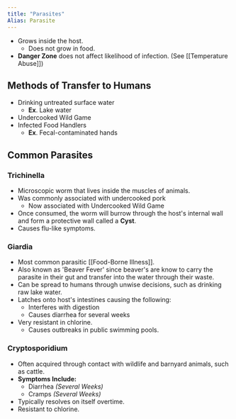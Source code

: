 ```yaml
---
title: "Parasites"
Alias: Parasite
---
```


* Grows inside the host.
	* Does not grow in food.
* **Danger Zone** does not affect likelihood of infection. (See [[Temperature Abuse]])

## Methods of Transfer to Humans

* Drinking untreated surface water
	* **Ex**. Lake water
* Undercooked Wild Game
* Infected Food Handlers
	* **Ex**. Fecal-contaminated hands

## Common Parasites

### Trichinella

* Microscopic worm that lives inside the muscles of animals.
* Was commonly associated with undercooked pork
	* Now associated with Undercooked Wild Game
* Once consumed, the worm will burrow through the host's internal wall and form a protective wall called a **Cyst**.
* Causes flu-like symptoms.

### Giardia

* Most common parasitic [[Food-Borne Illness]].
* Also known as 'Beaver Fever' since beaver's are know to carry the parasite in their gut and transfer into the water through their waste.
* Can be spread to humans through unwise decisions, such as drinking raw lake water.
* Latches onto host's intestines causing the following:
	* Interferes with digestion
	* Causes diarrhea for several weeks
* Very resistant in chlorine.
	* Causes outbreaks in public swimming pools.

### Cryptosporidium

* Often acquired through contact with wildlife and barnyard animals, such as cattle.
* **Symptoms Include:**
	* Diarrhea *(Several Weeks)*
	* Cramps *(Several Weeks)*
* Typically resolves on itself overtime.
* Resistant to chlorine.